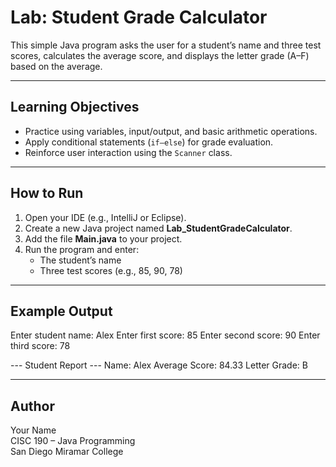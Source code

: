 
# Lab: Student Grade Calculator

This simple Java program asks the user for a student’s name and three test scores, 
calculates the average score, and displays the letter grade (A–F) based on the average.

---

## Learning Objectives
- Practice using variables, input/output, and basic arithmetic operations.
- Apply conditional statements (`if–else`) for grade evaluation.
- Reinforce user interaction using the `Scanner` class.

---

## How to Run
1. Open your IDE (e.g., IntelliJ or Eclipse).
2. Create a new Java project named **Lab_StudentGradeCalculator**.
3. Add the file **Main.java** to your project.
4. Run the program and enter:
   - The student’s name  
   - Three test scores (e.g., 85, 90, 78)

---

## Example Output
Enter student name: Alex
Enter first score: 85
Enter second score: 90
Enter third score: 78

--- Student Report ---
Name: Alex
Average Score: 84.33
Letter Grade: B


---

## Author
Your Name  
CISC 190 – Java Programming  
San Diego Miramar College

